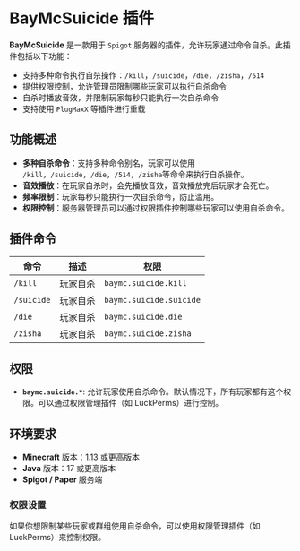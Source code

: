 # BayMcSuicide 插件

**BayMcSuicide** 是一款用于 `Spigot` 服务器的插件，允许玩家通过命令自杀。此插件包括以下功能：

- 支持多种命令执行自杀操作：`/kill`，`/suicide`，`/die`，`/zisha`，`/514`
- 提供权限控制，允许管理员限制哪些玩家可以执行自杀命令
- 自杀时播放音效，并限制玩家每秒只能执行一次自杀命令
- 支持使用 `PlugMaxX` 等插件进行重载

## 功能概述

- **多种自杀命令**：支持多种命令别名，玩家可以使用 `/kill`，`/suicide`，`/die`，`/514`，`/zisha`等命令来执行自杀操作。
- **音效播放**：在玩家自杀时，会先播放音效，音效播放完后玩家才会死亡。
- **频率限制**：玩家每秒只能执行一次自杀命令，防止滥用。
- **权限控制**：服务器管理员可以通过权限插件控制哪些玩家可以使用自杀命令。

## 插件命令

| 命令         | 描述           | 权限                      |
|--------------|----------------|-------------------------|
| `/kill`      | 玩家自杀       | `baymc.suicide.kill`    |
| `/suicide`   | 玩家自杀       | `baymc.suicide.suicide` |
| `/die`       | 玩家自杀       | `baymc.suicide.die`     |
| `/zisha`     | 玩家自杀       | `baymc.suicide.zisha`   |

## 权限

- **`baymc.suicide.*`**: 允许玩家使用自杀命令。默认情况下，所有玩家都有这个权限。可以通过权限管理插件（如 LuckPerms）进行控制。

## 环境要求

- **Minecraft** 版本：1.13 或更高版本
- **Java** 版本：17 或更高版本
- **Spigot / Paper** 服务端

### 权限设置

如果你想限制某些玩家或群组使用自杀命令，可以使用权限管理插件（如 LuckPerms）来控制权限。
